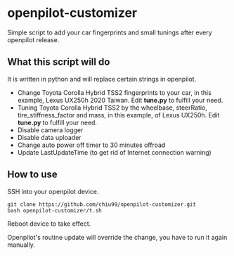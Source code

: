# openpilot-customizer
Simple script to add your car fingerprints and small tunings after every openpilot release.
## What this script will do
It is written in python and will replace certain strings in openpilot.
* Change Toyota Corolla Hybrid TSS2 fingerprints to your car, in this example, Lexus UX250h 2020 Taiwan. Edit **tune.py** to fulfill your need.
* Tuning Toyota Corolla Hybrid TSS2 by the wheelbase, steerRatio, tire_stiffness_factor and mass, in this example, of Lexus UX250h. Edit **tune.py** to fulfill your need.
* Disable camera logger
* Disable data uploader
* Change auto power off timer to 30 minutes offroad
* Update LastUpdateTime (to get rid of Internet connection warning)
## How to use
SSH into your openpilot device.
```
git clone https://github.com/chiu99/openpilot-customizer.git
bash openpilot-customizer/t.sh
```
Reboot device to take effect.

Openpilot's routine update will override the change, you have to run it again manually.
